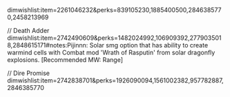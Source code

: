 
dimwishlist:item=2261046232&perks=839105230,1885400500,2846385770,2458213969


// Death Adder
dimwishlist:item=2742490609&perks=1482024992,106909392,2779035018,2848615171#notes:Pijinnn: Solar smg option that has ability to create warmind cells with Combat mod 'Wrath of Rasputin' from solar dragonfly explosions. [Recommended MW: Range]

// Dire Promise
dimwishlist:item=2742838701&perks=1926090094,1561002382,957782887,2846385770

